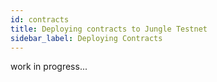 ```yaml
---
id: contracts
title: Deploying contracts to Jungle Testnet
sidebar_label: Deploying Contracts
---
```


work in progress...